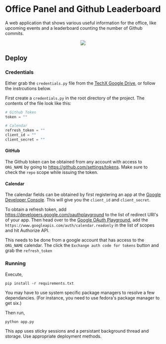 # Office Panel and Github Leaderboard

A web application that shows various useful information for the office, like upcoming events and a leaderboard counting the number of Github commits.

<p align="center">
	<img src="http://i.imgur.com/v38vfFu.png" />
</p>

## Deploy

### Credentials
Either grab the `credentials.py` file from the [TechX Google Drive](https://drive.google.com/drive/folders/0B_1TM7HzBrvcTmwzMVQtWi1CN1k?usp=sharing), or follow the instrcutions below.

First create a `credentials.py` in the root directory of the project. The contents of the file look like this:
```python
# Github Token
token = ""

# Calendar
refresh_token = ""
client_id = ""
client_secret = ""
```
#### GitHub
The Github token can be obtained from any account with access to `ORG_NAME` by going to https://github.com/settings/tokens. Make sure to check the `repo` scope while issuing the token.

#### Calendar
The calendar fields can be obtained by first registering an app at the [Google Developer Console](https://console.developers.google.com/). This will give you the `client_id` and `client_secret`.

To obtain a refresh token, add https://developers.google.com/oauthplayground to the list of redirect URI's of your app. Then head over to the [Google OAuth Playground](https://developers.google.com/oauthplayground/), add the `https://www.googleapis.com/auth/calendar.readonly` in the list of scopes and hit Authorize API.

This needs to be done from a google account that has access to the `ORG_NAME` calendar. The click the `Exchange auth code for tokens` button and grab the `refresh_token`

### Running
Execute,
```
pip install -r requirements.txt
```
You may have to use system specific package managers to resolve a few dependancies. (For instance, you need to use fedora's package manager to get six.)

Then run,
```
python app.py
```

This app uses sticky sessions and a persistant background thread and storage. Use appropriate deployment methods.